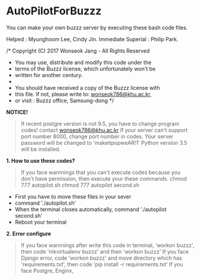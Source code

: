 # AutoPilotForBuzzz
You can make your own buzzz server by executing these bash code files.

Helped : Myunghoom Lee, Cindy Jin.
Immediate Superial : Philip Park.

/* Copyright (C) 2017 Wonseok Jang - All Rights Reserved
 * You may use, distribute and modify this code under the
 * terms of the Buzzz license, which unfortunately won't be
 * written for another century.
 *
 * You should have received a copy of the Buzzz license with
 * this file. If not, please write to: wonseok786@khu.ac.kr,
 * or visit : Buzzz office, Samsung-dong
 */
 
**NOTICE!**
> If recent postgre version is not 9.5, you have to change program codes! contact wonseok786@khu.ac.kr
> If your server can't support port number 8000, change port number in codes.
> Your server password will be changed to 'makeitpopweAR!1'
> Python version 3.5 will be installed.
 
**1. How to use these codes?**
> If you face warnnings that you can't execute codes because you don't have permission, then execute your these commands.
> chmod 777 autopilot.sh
> chmod 777 autopilot second.sh

 -  First you have to move these files in your sever
 -  command './autopilot.sh'
 -  When the terminal closes automatically, command './autopilot second.sh'
 -  Reboot your terminal
 
**2. Error configure**
> If you face warnnings after write this code in terminal, 'workon buzzz', then code 'mkvirtualenv buzzz' and then 'workon buzzz'
> If you face Django error, code 'workon buzzz' and move directory which has 'requirements.txt', then code 'pip install -r requirements.txt'
> If you face Postgre, Enginx, 
